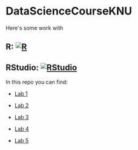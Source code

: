 # DataScienceCourseKNU

Here's some work with

## R: [![R](https://habrastorage.org/getpro/habr/hub/ac6/da4/821/ac6da4821bbfeec1c0e2331385b51820.png)](https://cran.r-project.org/)

## RStudio: [![RStudio](https://wakatime.com/static/img/editor-icons/rstudio-128.png)](https://www.rstudio.com/)

In this repo you can find:

* [Lab 1](https://github.com/kturcha/DataScienceCourseKNU/blob/main/Lab1.md)

* [Lab 2](https://github.com/kturcha/DataScienceCourseKNU/blob/main/Lab2.md)

* [Lab 3](https://github.com/kturcha/DataScienceCourseKNU/blob/main/Lab3.md)

* [Lab 4](https://github.com/kturcha/DataScienceCourseKNU/blob/main/Lab4.md)

* [Lab 5](https://github.com/kturcha/DataScienceCourseKNU/blob/main/Lab5.md)
